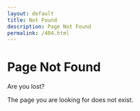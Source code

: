 ```yaml
---
layout: default
title: Not Found
description: Page Not Found
permalink: /404.html
---
```


# Page Not Found

Are you lost?

The page you are looking for does not exist.
